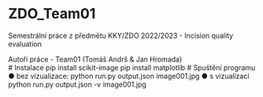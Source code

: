 # ZDO_Team01
Semestrální práce z předmětu KKY/ZDO 2022/2023 - Incision quality evaluation
<p>Autoři práce - Team01 (Tomáš Andrš & Jan Hromada)<br>
# Instalace
pip install scikit-image
pip install matplotlib
# Spuštění programu
● bez vizualizace:
python run.py output.json image001.jpg
● s vizualizací
python run.py output.json -v image001.jpg
